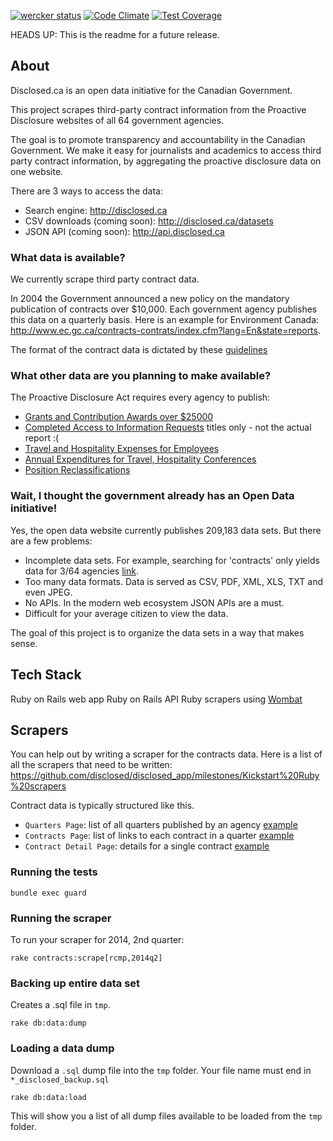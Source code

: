 [![wercker status](https://app.wercker.com/status/044339e960a4e88f16adc938cc1ba630/s "wercker status")](https://app.wercker.com/project/bykey/044339e960a4e88f16adc938cc1ba630)
[![Code Climate](https://codeclimate.com/github/disclosed/disclosed_app/badges/gpa.svg)](https://codeclimate.com/github/disclosed/disclosed_app)
[![Test Coverage](https://codeclimate.com/github/disclosed/disclosed_app/badges/coverage.svg)](https://codeclimate.com/github/disclosed/disclosed_app)

HEADS UP: This is the readme for a future release.

## About

Disclosed.ca is an open data initiative for the Canadian Government. 

This project scrapes third-party contract information from the Proactive Disclosure websites of all 64 government agencies.

The goal is to promote transparency and accountability in the Canadian Government. We make it easy for journalists and academics to access third party contract information, by aggregating the proactive disclosure data on one website.

There are 3 ways to access the data:

- Search engine: http://disclosed.ca
- CSV downloads (coming soon): http://disclosed.ca/datasets
- JSON API (coming soon): http://api.disclosed.ca


### What data is available?

We currently scrape third party contract data.

In 2004 the Government announced a new policy on the mandatory publication of contracts over $10,000. Each government agency publishes this data on a quarterly basis. Here is an example for Environment Canada: http://www.ec.gc.ca/contracts-contrats/index.cfm?lang=En&state=reports.

The format of the contract data is dictated by these [guidelines](http://www.tbs-sct.gc.ca/pd-dp/dc/index-eng.asp)

### What other data are you planning to make available?

The Proactive Disclosure Act requires every agency to publish:

- [Grants and Contribution Awards over $25000](http://w03.international.gc.ca/dg-do/index.aspx?dept=1&lang=eng&p=3&r=39)
- [Completed Access to Information Requests](http://www.international.gc.ca/department-ministere/atip-aiprp/reports-rapports/2014/05-atip_aiprp.aspx?lang=eng) titles only - not the actual report :(
- [Travel and Hospitality Expenses for Employees](http://w03.international.gc.ca/dthe-dfva/report-rapport.aspx?lang=eng&dept=1&prof_id=469&ya=2014)
- [Annual Expenditures for Travel, Hospitality Conferences](http://www.international.gc.ca/department-ministere/transparency-transparence/travel_report_fa_2012-13-rapport_voyage_ae_2012-13.aspx?lang=eng)
- [Position Reclassifications](http://www.international.gc.ca/department-ministere/transparency-transparence/reclassification.aspx?lang=eng)


### Wait, I thought the government already has an Open Data initiative!

Yes, the open data website currently publishes 209,183 data sets. But there are a few problems:

- Incomplete data sets. For example, searching for 'contracts' only yields data for 3/64 agencies [link](http://data.gc.ca/data/en/dataset?q=contracts&sort=relevance+asc&page=2).
- Too many data formats. Data is served as CSV, PDF, XML, XLS, TXT and even JPEG.
- No APIs. In the modern web ecosystem JSON APIs are a must.
- Difficult for your average citizen to view the data.

The goal of this project is to organize the data sets in a way that makes sense.

## Tech Stack

Ruby on Rails web app
Ruby on Rails API
Ruby scrapers using [Wombat](https://github.com/felipecsl/wombat)

## Scrapers

You can help out by writing a scraper for the contracts data. Here is a list of all the scrapers that need to be written: https://github.com/disclosed/disclosed_app/milestones/Kickstart%20Ruby%20scrapers

Contract data is typically structured like this.

- `Quarters Page`: list of all quarters published by an agency [example](http://www.tbs-sct.gc.ca/scripts/contracts-contrats/reports-rapports-eng.asp)
- `Contracts Page`: list of links to each contract in a quarter [example](http://www.tbs-sct.gc.ca/scripts/contracts-contrats/reports-rapports-eng.asp?r=l&yr=2013&q=4&d=)
- `Contract Detail Page`: details for a single contract [example](http://www.tbs-sct.gc.ca/scripts/contracts-contrats/reports-rapports-eng.asp?r=c&refNum=2406210451&q=4&yr=2013&d=)


### Running the tests

    bundle exec guard

### Running the scraper

To run your scraper for 2014, 2nd quarter:

    rake contracts:scrape[rcmp,2014q2]

### Backing up entire data set

Creates a .sql file in `tmp`.

    rake db:data:dump

### Loading a data dump

Download a `.sql` dump file into the `tmp` folder. Your file name must end in `*_disclosed_backup.sql`

    rake db:data:load 

This will show you a list of all dump files available to be loaded from the `tmp` folder.
